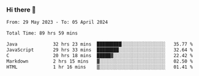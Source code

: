 ### Hi there 👋

<!--START_SECTION:waka-->

```txt
From: 29 May 2023 - To: 05 April 2024

Total Time: 89 hrs 59 mins

Java             32 hrs 23 mins  █████████░░░░░░░░░░░░░░░░   35.77 %
JavaScript       29 hrs 33 mins  ████████░░░░░░░░░░░░░░░░░   32.64 %
C                20 hrs 18 mins  █████▓░░░░░░░░░░░░░░░░░░░   22.42 %
Markdown         2 hrs 15 mins   ▓░░░░░░░░░░░░░░░░░░░░░░░░   02.50 %
HTML             1 hr 16 mins    ▒░░░░░░░░░░░░░░░░░░░░░░░░   01.41 %
```

<!--END_SECTION:waka-->
<!--
**the-beef-calculator/the-beef-calculator** is a ✨ _special_ ✨ repository because its `README.md` (this file) appears on your GitHub profile.

Here are some ideas to get you started:

- 🔭 I’m currently working on ...
- 🌱 I’m currently learning ...
- 👯 I’m looking to collaborate on ...
- 🤔 I’m looking for help with ...
- 💬 Ask me about ...
- 📫 How to reach me: ...
- 😄 Pronouns: ...
- ⚡ Fun fact: ...
-->
